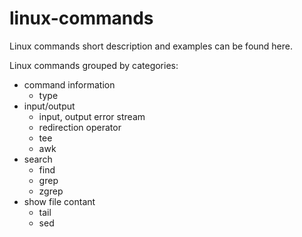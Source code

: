 # linux-commands
Linux commands short description and examples can be found here.

Linux commands grouped by categories:
* command information
  * type
* input/output
  * input, output error stream
  * redirection operator
  * tee
  * awk
* search
  * find
  * grep
  * zgrep  
* show file contant
  * tail
  * sed

